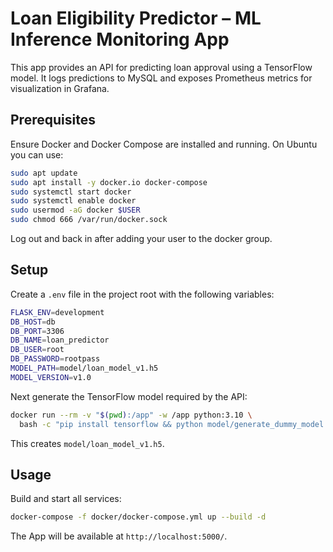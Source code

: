 # Loan Eligibility Predictor – ML Inference Monitoring App

This app provides an API for predicting loan approval using a TensorFlow model. It logs predictions to MySQL and exposes Prometheus metrics for visualization in Grafana.

## Prerequisites

Ensure Docker and Docker&nbsp;Compose are installed and running. On Ubuntu you can use:

```bash
sudo apt update
sudo apt install -y docker.io docker-compose
sudo systemctl start docker
sudo systemctl enable docker
sudo usermod -aG docker $USER
sudo chmod 666 /var/run/docker.sock
```

Log out and back in after adding your user to the docker group.

## Setup

Create a `.env` file in the project root with the following variables:

```bash
FLASK_ENV=development
DB_HOST=db
DB_PORT=3306
DB_NAME=loan_predictor
DB_USER=root
DB_PASSWORD=rootpass
MODEL_PATH=model/loan_model_v1.h5
MODEL_VERSION=v1.0
```

Next generate the TensorFlow model required by the API:

```bash
docker run --rm -v "$(pwd):/app" -w /app python:3.10 \
  bash -c "pip install tensorflow && python model/generate_dummy_model.py 7"
```

This creates `model/loan_model_v1.h5`.

## Usage

Build and start all services:

```bash
docker-compose -f docker/docker-compose.yml up --build -d
```

The App will be available at `http://localhost:5000/`.
```
